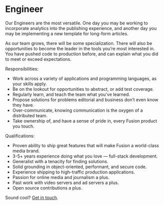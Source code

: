 # Engineer

Our Engineers are the most versatile. One day you may be working to incorporate analytics into the publishing experience, and another day you may be implementing a new template for long-form articles.

As our team grows, there will be some specialization. There will also be opportunities to become the leader in the tools you’re most interested in. You have pushed code to production before, and can explain what you did to meet or exceed expectations.

Responsibilities:
- Work across a variety of applications and programming languages, as your skills apply.
- Be on the lookout for opportunities to abstract, or add test coverage.
- Regularly learn, and teach the team what you’ve learned.
- Propose solutions for problems editorial and business don’t even know they have.
- Over-communicate, knowing communication is the oxygen of a distributed team.
- Take ownership of, and have a sense of pride in, every Fusion product you touch.

Qualifications:
- Proven ability to ship great features that will make Fusion a world-class media brand.
- 3-5+ years experience doing what you love — full-stack development.
- Generalist with a tenacity for finding solutions.
- Solid grounding in object-oriented, performant, and secure code.
- Experience shipping to high-traffic production applications.
- Passion for online media and journalism a plus.
- Past work with video servers and ad servers a plus.
- Open source contributions a plus.

Sound cool? [Get in touch](mailto:tech-jobs@fusion.net).
